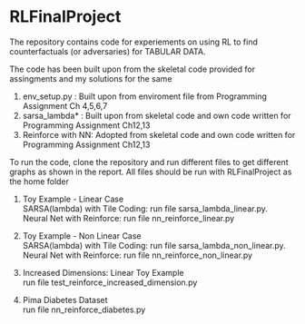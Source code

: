# RLFinalProject

The repository contains code for experiements on using RL to find counterfactuals (or adversaries) for TABULAR DATA.

The code has been built upon from the skeletal code provided for assingments and my solutions for the same
1. env_setup.py : Built upon from enviroment file from Programming Assignment Ch 4,5,6,7
2. sarsa_lambda* : Built upon from skeletal code and own code written for Programming Assignment Ch12,13
3. Reinforce with NN: Adopted from skeletal code and own code written for Programming Assignment Ch12,13

To run the code, clone the repository and run different files to get different graphs as shown in the report. All files should be run with RLFinalProject as the home folder
1. Toy Example - Linear Case <br/>
SARSA(lambda) with Tile Coding: run file sarsa_lambda_linear.py. <br/>
Neural Net with Reinforce: run file nn_reinforce_linear.py <br/>


2. Toy Example - Non Linear Case <br/>
SARSA(lambda) with Tile Coding: run file sarsa_lambda_non_linear.py. <br/>
Neural Net with Reinforce: run file nn_reinforce_non_linear.py <br/>

3. Increased Dimensions: Linear Toy Example <br/>
run file  test_reinforce_increased_dimension.py <br/>

4. Pima Diabetes Dataset <br/>
run file nn_reinforce_diabetes.py
